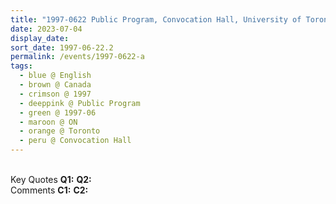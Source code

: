 ```yaml
---
title: "1997-0622 Public Program, Convocation Hall, University of Toronto, 31 King's College Circle, Toronto, ON, Canada"
date: 2023-07-04
display_date: 
sort_date: 1997-06-22.2
permalink: /events/1997-0622-a
tags:
  - blue @ English
  - brown @ Canada
  - crimson @ 1997
  - deeppink @ Public Program
  - green @ 1997-06
  - maroon @ ON
  - orange @ Toronto
  - peru @ Convocation Hall
---
```


<br>

<wave-list>
  <list-title color="DarkSeaGreen" width="55">Key Quotes</list-title>
  <list-item color="BlanchedAlmond" width="280"><b>Q1:</b> <i></i></list-item>
  <list-item color="Lavender" width="280"><b>Q2:</b> <i></i></list-item>
</wave-list>

<br>

<wave-list>
  <list-title color="DarkSeaGreen" width="55">Comments</list-title>
  <list-item color="BlanchedAlmond" width="280"><b>C1:</b> <i></i></list-item>
  <list-item color="Lavender" width="280"><b>C2:</b> <i></i></list-item>
</wave-list>